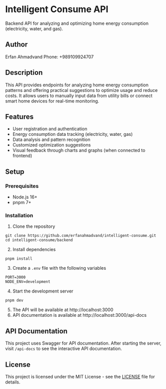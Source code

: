 # Intelligent Consume API

Backend API for analyzing and optimizing home energy consumption (electricity, water, and gas).

## Author

Erfan Ahmadvand
Phone: +989109924707

## Description

This API provides endpoints for analyzing home energy consumption patterns and offering practical suggestions to optimize usage and reduce costs. It allows users to manually input data from utility bills or connect smart home devices for real-time monitoring.

## Features

- User registration and authentication
- Energy consumption data tracking (electricity, water, gas)
- Data analysis and pattern recognition
- Customized optimization suggestions
- Visual feedback through charts and graphs (when connected to frontend)

## Setup

### Prerequisites

- Node.js 16+
- pnpm 7+

### Installation

1. Clone the repository
```
git clone https://github.com/erfanahmadvand/intelligent-consume.git
cd intelligent-consume/backend
```

2. Install dependencies
```
pnpm install
```

3. Create a `.env` file with the following variables
```
PORT=3000
NODE_ENV=development
```

4. Start the development server
```
pnpm dev
```

5. The API will be available at http://localhost:3000
6. API documentation is available at http://localhost:3000/api-docs

## API Documentation

This project uses Swagger for API documentation. After starting the server, visit `/api-docs` to see the interactive API documentation.

## License

This project is licensed under the MIT License - see the [LICENSE](./LICENSE) file for details. 